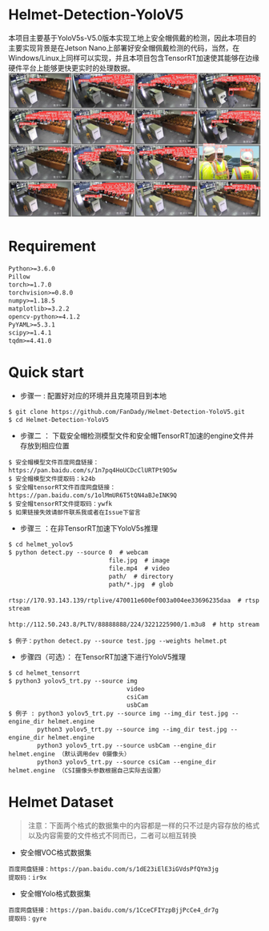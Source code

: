 # Helmet-Detection-YoloV5
本项目主要基于YoloV5s-V5.0版本实现工地上安全帽佩戴的检测，因此本项目的主要实现背景是在Jetson Nano上部署好安全帽佩戴检测的代码，当然，在Windows/Linux上同样可以实现，并且本项目包含TensorRT加速使其能够在边缘硬件平台上能够更快更实时的处理数据。
![效果图](https://github.com/FanDady/Helmet-Detection-YoloV5/blob/master/result_img/val_batch2_pred.jpg)
# Requirement
```
Python>=3.6.0
Pillow
torch>=1.7.0
torchvision>=0.8.0
numpy>=1.18.5
matplotlib>=3.2.2
opencv-python>=4.1.2
PyYAML>=5.3.1
scipy>=1.4.1
tqdm>=4.41.0
```

# Quick start
- 步骤一 : 配置好对应的环境并且克隆项目到本地
```
$ git clone https://github.com/FanDady/Helmet-Detection-YoloV5.git
$ cd Helmet-Detection-YoloV5
```
- 步骤二 ： 下载安全帽检测模型文件和安全帽TensorRT加速的engine文件并存放到相应位置  
```
$ 安全帽模型文件百度网盘链接：https://pan.baidu.com/s/1n7pq4HoUCDcClURTPt9D5w
$ 安全帽模型文件提取码：k24b
$ 安全帽tensorRT文件百度网盘链接：https://pan.baidu.com/s/1olMmUR6T5tQN4aBJeINK9Q
$ 安全帽tensorRT文件提取码：ywfk
$ 如果链接失效请邮件联系我或者在Issue下留言
```
- 步骤三 ：在非TensorRT加速下YoloV5s推理
```
$ cd helmet_yolov5
$ python detect.py --source 0  # webcam
                            file.jpg  # image 
                            file.mp4  # video
                            path/  # directory
                            path/*.jpg  # glob
                            rtsp://170.93.143.139/rtplive/470011e600ef003a004ee33696235daa  # rtsp stream
                            http://112.50.243.8/PLTV/88888888/224/3221225900/1.m3u8  # http stream

$ 例子：python detect.py --source test.jpg --weights helmet.pt
```

- 步骤四（可选）： 在TensorRT加速下进行YoloV5推理
```
$ cd helmet_tensorrt
$ python3 yolov5_trt.py --source img
                                 video
                                 csiCam
                                 usbCam
$ 例子 : python3 yolov5_trt.py --source img --img_dir test.jpg --engine_dir helmet.engine
        python3 yolov5_trt.py --source img --img_dir test.jpg --engine_dir helmet.engine
        python3 yolov5_trt.py --source usbCam --engine_dir helmet.engine （默认调用dev 0摄像头）
        python3 yolov5_trt.py --source csiCam --engine_dir helmet.engine （CSI摄像头参数根据自己实际去设置）
```

# Helmet Dataset
> 注意：下面两个格式的数据集中的内容都是一样的只不过是内容存放的格式以及内容需要的文件格式不同而已，二者可以相互转换
- 安全帽VOC格式数据集
```
百度网盘链接：https://pan.baidu.com/s/1dE23iElE3iGVdsPfQYm3jg
提取码：ir9x
```
- 安全帽Yolo格式数据集
```
百度网盘链接：https://pan.baidu.com/s/1CceCFIYzpBjjPcCe4_dr7g
提取码：gyre
```

